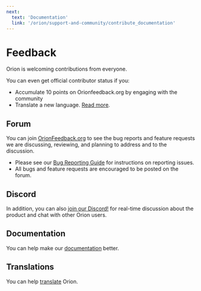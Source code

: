 ```yaml
---
next:
  text: 'Documentation'
  link: '/orion/support-and-community/contribute_documentation'
---
```


# Feedback

Orion is welcoming contributions from everyone.

You can even get official contributor status if you:
- Accumulate 10 points on Orionfeedback.org by engaging with the community
- Translate a new language. [Read more](./contribute_translations.md).

## Forum
You can join [OrionFeedback.org](https://orionfeedback.org/) to see the bug reports and feature requests we are discussing, reviewing, and planning to address
and to the discussion.

- Please see our [Bug Reporting Guide](./troubleshooting/bug-reporting.md) for instructions on reporting issues.
- All bugs and feature requests are encouraged to be posted on the forum.

## Discord

In addition, you can also [join our Discord!](discord-server.md) for real-time discussion about
the product and chat with other Orion users.

## Documentation

You can help make our [documentation](contribute_documentation) better.

## Translations

You can help [translate](contribute_translations.md) Orion.

